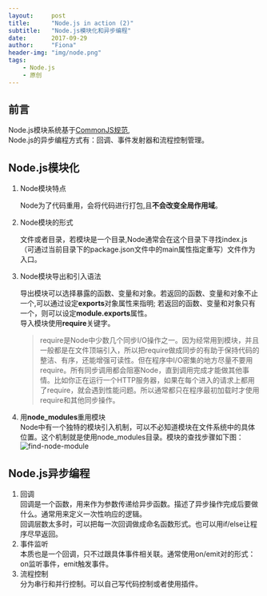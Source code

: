```yaml
---
layout:     post
title:      "Node.js in action (2)"
subtitle:   "Node.js模块化和异步编程"
date:       2017-09-29
author:     "Fiona"
header-img: "img/node.png"
tags:
    - Node.js
    - 原创
---
```



> 

## 前言  

  Node.js模块系统基于[CommonJS规范](http://www.commonjs.org/specs/modules/1.0/),  
  Node.js的异步编程方式有：回调、事件发射器和流程控制管理。

## Node.js模块化  

  1. Node模块特点  

      Node为了代码重用，会将代码进行打包,且**不会改变全局作用域**。

  2. Node模块的形式  

      文件或者目录，若模块是一个目录,Node通常会在这个目录下寻找index.js（可通过当前目录下的package.json文件中的main属性指定重写）文件作为入口。

  3. Node模块导出和引入语法  

      导出模块可以选择暴露的函数、变量和对象。若返回的函数、变量和对象不止一个,可以通过设定**exports**对象属性来指明; 若返回的函数、变量和对象只有一个，则可以设定**module.exports**属性。  
      导入模块使用**require**关键字。
      > require是Node中少数几个同步I/O操作之一。因为经常用到模块，并且一般都是在文件顶端引入，所以把require做成同步的有助于保持代码的整洁、有序，还能增强可读性。但在程序中I/O密集的地方尽量不要用require。所有同步调用都会阻塞Node，直到调用完成才能做其他事情。比如你正在运行一个HTTP服务器，如果在每个进入的请求上都用了require，就会遇到性能问题。所以通常都只在程序最初加载时才使用require和其他同步操作。

  4. 用**node_modules**重用模块  
    Node中有一个独特的模块引入机制，可以不必知道模块在文件系统中的具体位置。这个机制就是使用node_modules目录。模块的查找步骤如下图：  
    ![find-node-module](/blog/img/in-post/post-node-in-action-2/find_node_module.png)  

## Node.js异步编程  
  1. 回调  
    回调是一个函数，用来作为参数传递给异步函数。描述了异步操作完成后要做什么。通常用来定义一次性响应的逻辑。  
    回调层数太多时，可以把每一次回调做成命名函数形式。也可以用if/else让程序尽早返回。
  2. 事件监听  
    本质也是一个回调，只不过跟具体事件相关联。通常使用on/emit对的形式：on监听事件，emit触发事件。
  3. 流程控制  
    分为串行和并行控制。可以自己写代码控制或者使用插件。



